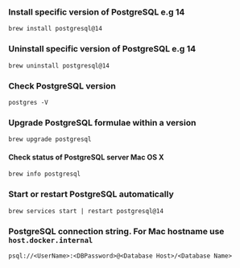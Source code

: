 ### Install specific version of PostgreSQL e.g 14
```
brew install postgresql@14
```

### Uninstall specific version of PostgreSQL e.g 14
```
brew uninstall postgresql@14
```

### Check PostgreSQL version
```
postgres -V
```

### Upgrade PostgreSQL formulae within a version 
```
brew upgrade postgresql
```

#### Check status of PostgreSQL server Mac OS X
```
brew info postgresql
```

### Start or restart PostgreSQL automatically
```
brew services start | restart postgresql@14
```

### PostgreSQL connection string. For Mac hostname use `host.docker.internal` 
```
psql://<UserName>:<DBPassword>@<Database Host>/<Database Name>
```
